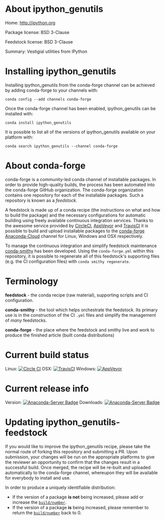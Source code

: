 About ipython_genutils
======================

Home: http://ipython.org

Package license: BSD 3-Clause

Feedstock license: BSD 3-Clause

Summary: Vestigial utilities from IPython



Installing ipython_genutils
===========================

Installing ipython_genutils from the conda-forge channel can be achieved by adding conda-forge to your channels with:

```
conda config --add channels conda-forge
```

Once the conda-forge channel has been enabled, ipython_genutils can be installed with:

```
conda install ipython_genutils
```

It is possible to list all of the versions of ipython_genutils available on your platform with:

```
conda search ipython_genutils --channel conda-forge
```


About conda-forge
=================

conda-forge is a community-led conda channel of installable packages.
In order to provide high-quality builds, the process has been automated into the
conda-forge GitHub organization. The conda-forge organization contains one repository 
for each of the installable packages. Such a repository is known as a *feedstock*.

A feedstock is made up of a conda recipe (the instructions on what and how to build
the package) and the necessary configurations for automatic building using freely
available continuous integration services. Thanks to the awesome service provided by
[CircleCI](https://circleci.com/), [AppVeyor](http://www.appveyor.com/)
and [TravisCI](https://travis-ci.org/) it is possible to build and upload installable
packages to the [conda-forge](https://anaconda.org/conda-forge)
[Anaconda-Cloud](http://docs.anaconda.org/) channel for Linux, Windows and OSX respectively.

To manage the continuous integration and simplify feedstock maintenance
[conda-smithy](http://github.com/conda-forge/conda-smithy) has been developed.
Using the ``conda-forge.yml`` within this repository, it is possible to regenerate all of
this feedstock's supporting files (e.g. the CI configuration files) with ``conda smithy regenerate``.


Terminology
===========

**feedstock** - the conda recipe (raw material), supporting scripts and CI configuration.

**conda-smithy** - the tool which helps orchestrate the feedstock.
                   Its primary use is in the construction of the CI ``.yml`` files
                   and simplify the management of *many* feedstocks.

**conda-forge** - the place where the feedstock and smithy live and work to
                  produce the finished article (built conda distributions)

Current build status
====================

Linux: [![Circle CI](https://circleci.com/gh/conda-forge/ipython_genutils-feedstock.svg?style=svg)](https://circleci.com/gh/conda-forge/ipython_genutils-feedstock)
OSX: [![TravisCI](https://travis-ci.org/conda-forge/ipython_genutils-feedstock.svg?branch=master)](https://travis-ci.org/conda-forge/ipython_genutils-feedstock) 
Windows: [![AppVeyor](https://ci.appveyor.com/api/projects/status/github/conda-forge/ipython-genutils-feedstock?svg=True)](https://ci.appveyor.com/project/conda-forge/ipython-genutils-feedstock/branch/master)

Current release info
====================
Version: [![Anaconda-Server Badge](https://anaconda.org/conda-forge/ipython_genutils/badges/version.svg)](https://anaconda.org/conda-forge/ipython_genutils)
Downloads: [![Anaconda-Server Badge](https://anaconda.org/conda-forge/ipython_genutils/badges/downloads.svg)](https://anaconda.org/conda-forge/ipython_genutils)


Updating ipython_genutils-feedstock
===================================

If you would like to improve the ipython_genutils recipe, please take the normal
route of forking this repository and submitting a PR. Upon submission, your changes will
be run on the appropriate platforms to give the reviewer an opportunity to confirm that the
changes result in a successful build. Once merged, the recipe will be re-built and uploaded
automatically to the conda-forge channel, whereupon they will be available for everybody to
install and use.

In order to produce a uniquely identifiable distribution:
 * If the version of a package **is not** being increased, please add or increase
   the [``build/number``](http://conda.pydata.org/docs/building/meta-yaml.html#build-number-and-string). 
 * If the version of a package **is** being increased, please remember to return
   the [``build/number``](http://conda.pydata.org/docs/building/meta-yaml.html#build-number-and-string)
   back to 0.
